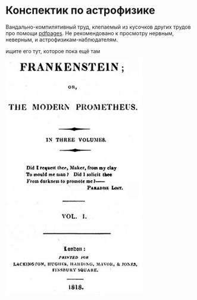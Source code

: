 # Конспектик по астрофизике

Вандально-компилятивный труд, клепаемый из кусочков других трудов про помощи [pdfpages](https://ctan.org/pkg/pdfpages).
Не рекомендовано  к просмотру нервным, неверным, и астрофизикам-наблюдателям.

ищите его тут, которое пока ещё там

![](./img/Frankenstein_1818_edition_title_page.jpg)
